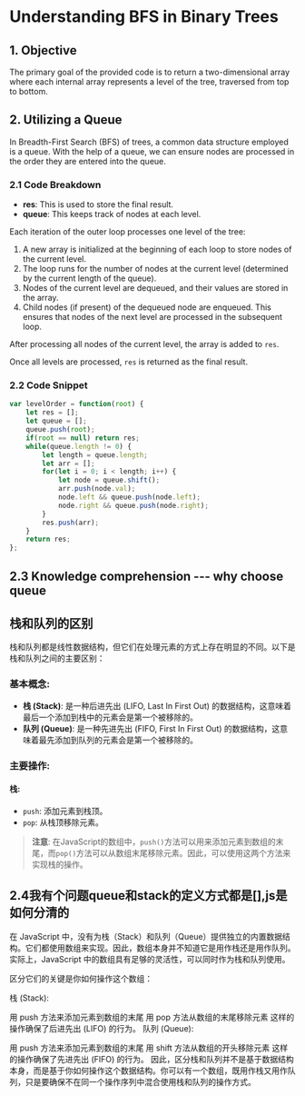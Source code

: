 # Understanding BFS in Binary Trees

## 1. Objective

The primary goal of the provided code is to return a two-dimensional array where each internal array represents a level of the tree, traversed from top to bottom.

## 2. Utilizing a Queue

In Breadth-First Search (BFS) of trees, a common data structure employed is a queue. With the help of a queue, we can ensure nodes are processed in the order they are entered into the queue.

### 2.1 Code Breakdown

- **res**: This is used to store the final result.
- **queue**: This keeps track of nodes at each level.

Each iteration of the outer loop processes one level of the tree:
1. A new array is initialized at the beginning of each loop to store nodes of the current level.
2. The loop runs for the number of nodes at the current level (determined by the current length of the queue).
3. Nodes of the current level are dequeued, and their values are stored in the array.
4. Child nodes (if present) of the dequeued node are enqueued. This ensures that nodes of the next level are processed in the subsequent loop.
  
After processing all nodes of the current level, the array is added to `res`.

Once all levels are processed, `res` is returned as the final result.

### 2.2 Code Snippet

```javascript
var levelOrder = function(root) {
    let res = [];
    let queue = [];
    queue.push(root);
    if(root == null) return res;
    while(queue.length != 0) {
        let length = queue.length;
        let arr = [];
        for(let i = 0; i < length; i++) {
            let node = queue.shift();
            arr.push(node.val);
            node.left && queue.push(node.left);
            node.right && queue.push(node.right);
        }
        res.push(arr);
    }
    return res;
};
```

## 2.3 Knowledge comprehension --- why choose queue
## 栈和队列的区别

栈和队列都是线性数据结构，但它们在处理元素的方式上存在明显的不同。以下是栈和队列之间的主要区别：

### 基本概念:
- **栈 (Stack)**: 是一种后进先出 (LIFO, Last In First Out) 的数据结构，这意味着最后一个添加到栈中的元素会是第一个被移除的。
- **队列 (Queue)**: 是一种先进先出 (FIFO, First In First Out) 的数据结构，这意味着最先添加到队列的元素会是第一个被移除的。

### 主要操作:
#### 栈:
- `push`: 添加元素到栈顶。
- `pop`: 从栈顶移除元素。

> **注意**: 在JavaScript的数组中，`push()`方法可以用来添加元素到数组的末尾，而`pop()`方法可以从数组末尾移除元素。因此，可以使用这两个方法来实现栈的操作。


## 2.4我有个问题queue和stack的定义方式都是[],js是如何分清的
在 JavaScript 中，没有为栈（Stack）和队列（Queue）提供独立的内置数据结构。它们都使用数组来实现。因此，数组本身并不知道它是用作栈还是用作队列。实际上，JavaScript 中的数组具有足够的灵活性，可以同时作为栈和队列使用。

区分它们的关键是你如何操作这个数组：

栈 (Stack):

用 push 方法来添加元素到数组的末尾
用 pop 方法从数组的末尾移除元素
这样的操作确保了后进先出 (LIFO) 的行为。
队列 (Queue):

用 push 方法来添加元素到数组的末尾
用 shift 方法从数组的开头移除元素
这样的操作确保了先进先出 (FIFO) 的行为。
因此，区分栈和队列并不是基于数据结构本身，而是基于你如何操作这个数据结构。你可以有一个数组，既用作栈又用作队列，只是要确保不在同一个操作序列中混合使用栈和队列的操作方式。


